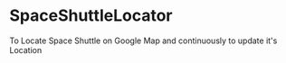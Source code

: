# SpaceShuttleLocator
To Locate Space Shuttle on Google Map and continuously to update it's Location
